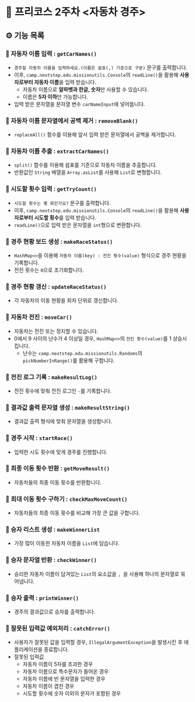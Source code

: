 # 🚗 프리코스 2주차 <자동차 경주>

## ⚙️ 기능 목록

### 📌 자동차 이름 입력 : `getCarNames()`

- `경주할 자동차 이름을 입력하세요.(이름은 쉼표(,) 기준으로 구분)` 문구를 출력합니다.
- 이후, `camp.nextstep.edu.missionutils.Console`의 `readLine()`을 활용해 **사용자로부터 자동차 이름**을 입력 받습니다.
    - 자동차 이름으로 **알파벳과 한글, 숫자**만 사용할 수 있습니다.
    - 이름은 **5자 이하**만 가능합니다.
- 입력 받은 문자열을 문자열 변수 `carNameInput`에 넣어둡니다.

### 📌 자동차 이름 문자열에서 공백 제거 : `removeBlank()`

- `replaceAll()` 함수를 이용해 앞서 입력 받은 문자열에서 공백을 제거합니다.

### 📌 자동차 이름 추출 : `extractCarNames()`

- `split()` 함수를 이용해 쉽표를 기준으로 자동차 이름을 추출합니다.
- 반환값인 `String` 배열을 `Array.asList`를 사용해 `List`로 변형합니다.

### 📌 시도할 횟수 입력 : `getTryCount()`

- `시도할 횟수는 몇 회인가요?` 문구를 출력합니다.
- 이후, `camp.nextstep.edu.missionutils.Console`의 `readLine()`을 활용해 **사용자로부터 시도할 횟수**를 입력 받습니다.
- `readLine()`으로 입력 받은 문자열을 `int`형으로 변환합니다.

### 📌 경주 현황 보드 생성 : `makeRaceStatus()`

- `HashMap<>`을 이용해 `자동차 이름(key) : 전진 횟수(value)` 형식으로 경주 현황을 기록합니다.
- 전진 횟수는 `0`으로 초기화합니다.

### 📌 경주 현황 갱신 : `updateRaceStatus()`

- 각 자동차의 이동 현황을 회차 단위로 갱신합니다.

### 📌 자동차 전진 : `moveCar()`

- 자동차는 전진 또는 정지할 수 있습니다.
- 0에서 9 사이의 난수가 4 이상일 경우, `HashMap<>`의 `전진 횟수(value)`를 1 상승시킵니다.
    - 난수는 `camp.nextstep.edu.missionutils.Randoms`의 `pickNumberInRange()`를 활용해 구합니다.

### 📌 전진 로그 기록 : `makeResultLog()`

- 전진 횟수에 맞춰 전진 로그인 `-`를 기록합니다.

### 📌 결과값 출력 문자열 생성 : `makeResultString()`

- 결과값 출력 형식에 맞춰 문자열을 생성합니다.

### 📌 경주 시작 : `startRace()`

- 입력한 시도 횟수에 맞게 경주를 진행합니다.

### 📌 최종 이동 횟수 반환 : `getMoveResult()`

- 자동차들의 최종 이동 횟수를 반환합니다.

### 📌 최대 이동 횟수 구하기 : `checkMaxMoveCount()`

- 자동차들의 최종 이동 횟수를 비교해 가장 큰 값을 구합니다.

### 📌 승자 리스트 생성 : `makeWinnerList`

- 가장 많이 이동한 자동차 이름을 `List`에 담습니다.

### 📌 승자 문자열 반환 : `checkWinner()`

- 승리한 자동차 이름이 담겨있는 `List`의 요소값을 `, `을 사용해 하나의 문자열로 묶어냅니다.

### 📌 승자 출력 : `printWinner()`

- 경주의 결과값으로 승자를 출력합니다.

### 📌 잘못된 입력값 예외처리 : `catchError()`

- 사용자가 잘못된 값을 입력할 경우, `IllegalArgumentException`을 발생시킨 후 애플리케이션을 종료합니다.
- 잘못된 입력값
  - 자동차 이름이 5자를 초과한 경우
  - 자동차 이름으로 특수문자가 들어온 경우
  - 자동차 이름에 빈 문자열을 입력한 경우
  - 자동차 이름이 겹친 경우
  - 시도할 횟수에 숫자 이외의 문자가 포함된 경우